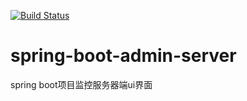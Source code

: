 [![Build Status](https://travis-ci.org/2345free/spring-boot-admin-server.svg?branch=master)](https://travis-ci.org/2345free/spring-boot-admin-server)

# spring-boot-admin-server
spring boot项目监控服务器端ui界面
